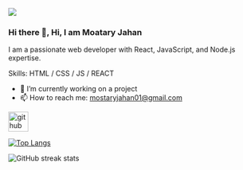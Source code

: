 ![](https://i.postimg.cc/QCH8qV7R/2.png)
### Hi there 👋, Hi, I am Moatary Jahan

I am a passionate web developer with React, JavaScript, and Node.js expertise.

Skills:  HTML / CSS / JS / REACT

- 🔭 I’m currently working on a project 
- 📫 How to reach me: mostaryjahan01@gmail.com 


[<img src='https://cdn.jsdelivr.net/npm/simple-icons@3.0.1/icons/github.svg' alt='github' height='40'>](https://github.com/mostaryjahan)  

[![Top Langs](https://github-readme-stats.vercel.app/api/top-langs/?username=mostaryjahan)](https://github.com/anuraghazra/github-readme-stats)

![GitHub streak stats](https://streak-stats.demolab.com/?user=mostaryjahan)  

